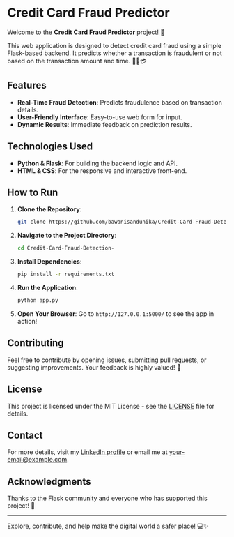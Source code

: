 # Credit Card Fraud Predictor

Welcome to the **Credit Card Fraud Predictor** project! 🚀

This web application is designed to detect credit card fraud using a simple Flask-based backend. It predicts whether a transaction is fraudulent or not based on the transaction amount and time. 🕵️‍♂️💳

## Features

- **Real-Time Fraud Detection**: Predicts fraudulence based on transaction details.
- **User-Friendly Interface**: Easy-to-use web form for input.
- **Dynamic Results**: Immediate feedback on prediction results.

## Technologies Used

- **Python & Flask**: For building the backend logic and API.
- **HTML & CSS**: For the responsive and interactive front-end.

## How to Run

1. **Clone the Repository**:
    ```bash
    git clone https://github.com/bawanisandunika/Credit-Card-Fraud-Detection-
    ```

2. **Navigate to the Project Directory**:
    ```bash
    cd Credit-Card-Fraud-Detection-
    ```

3. **Install Dependencies**:
    ```bash
    pip install -r requirements.txt
    ```

4. **Run the Application**:
    ```bash
    python app.py
    ```

5. **Open Your Browser**: Go to `http://127.0.0.1:5000/` to see the app in action!

## Contributing

Feel free to contribute by opening issues, submitting pull requests, or suggesting improvements. Your feedback is highly valued! 🙌

## License

This project is licensed under the MIT License - see the [LICENSE](LICENSE) file for details.

## Contact

For more details, visit my [LinkedIn profile](https://www.linkedin.com/in/bawani-sandunika-73061825b) or email me at [your-email@example.com](mailto:your-email@example.com).

## Acknowledgments

Thanks to the Flask community and everyone who has supported this project! 🌟

---

Explore, contribute, and help make the digital world a safer place! 💻✨
